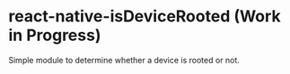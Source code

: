 # react-native-isDeviceRooted (Work in Progress)

Simple module to determine whether a device is rooted or not.
